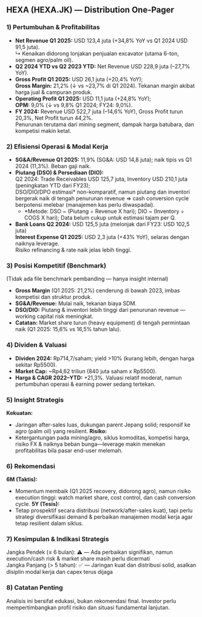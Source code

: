## HEXA (HEXA.JK) — Distribution One-Pager

### 1) Pertumbuhan & Profitabilitas
- **Net Revenue Q1 2025:** USD 123,4 juta (+34,8% YoY vs Q1 2024 USD 91,5 juta).  
  ↳ Kenaikan didorong lonjakan penjualan excavator (utama 6-ton, segmen agro/palm oil).
- **Q2 2024 YTD vs Q2 2023 YTD:** Net Revenue USD 228,9 juta (–27,7% YoY).  
- **Gross Profit Q1 2025:** USD 26,1 juta (+20,4% YoY);  
  **Gross Margin:** 21,2% (↓ vs ~23,7% di Q1 2024). Tekanan margin akibat harga jual & campuran produk.
- **Operating Profit Q1 2025:** USD 11,1 juta (+24,8% YoY);  
  **OPM:** 9,0% (↓ vs 9,8% Q1 2024; FY24: 9,0%).
- **FY 2024:** Revenue USD 522,7 juta (–14,6% YoY), Gross Profit turun 20,3%, Net Profit turun 44,2%.  
  Penurunan terutama dari mining segment, dampak harga batubara, dan kompetisi makin ketat.

### 2) Efisiensi Operasi & Modal Kerja
- **SG&A/Revenue Q1 2025:** 11,9% (SG&A: USD 14,8 juta); naik tipis vs Q1 2024 (11,3%). Beban gaji naik.
- **Piutang (DSO) & Persediaan (DIO):**  
  Q2 2024: Trade Receivables USD 125,7 juta, Inventory USD 210,1 juta (peningkatan YTD dari FY23);  
  DSO/DIO/DPO estimasi* non-komparatif, namun piutang dan inventori bergerak naik di tengah penurunan revenue ⇒ cash conversion cycle berpotensi melebar (manajemen kas perlu diwaspadai).
   - *Metode: DSO ~ (Piutang ÷ Revenue X hari); DIO ~ (Inventory ÷ COGS X hari); Data belum cukup untuk estimasi tajam per Q.
- **Bank Loans Q2 2024:** USD 125,5 juta (melonjak dari FY23: USD 102,5 juta)  
  **Interest Expense Q1 2025:** USD 2,3 juta (+43% YoY), selaras dengan naiknya leverage.  
  Risiko refinancing & rate naik jelas lebih tinggi.

### 3) Posisi Kompetitif (Benchmark)
(Tidak ada file benchmark pembanding — hanya insight internal)
- **Gross Margin** (Q1 2025: 21,2%) cenderung di bawah 2023, imbas kompetisi dan struktur produk.
- **SG&A/Revenue:** Mulai naik, tekanan biaya SDM.
- **DSO/DIO:** Piutang & inventori lebih tinggi dari penurunan revenue — working capital risk meningkat.
- **Catatan:** Market share turun (heavy equipment) di tengah permintaan naik (Q1 2025: 15,6% vs 16,5% tahun lalu).

### 4) Dividen & Valuasi
- **Dividen 2024:** Rp714,7/saham; yield >10% (kurang lebih, dengan harga sekitar Rp5500).
- **Market Cap:** ~Rp4,62 triliun (840 juta saham x Rp5500).
- **Harga & CAGR 2022–YTD:** +21,3%. Valuasi relatif moderat, namun pertumbuhan operasi & earning power sedang tertekan.

### 5) Insight Strategis  
**Kekuatan:**  
- Jaringan after-sales luas, dukungan parent Jepang solid; responsif ke agro (palm oil) yang resilient.
**Risiko:**  
- Ketergantungan pada mining/agro, siklus komoditas, kompetisi harga, risiko FX & naiknya beban bunga—leverage makin menekan profitabilitas bila pasar end-user melemah.

### 6) Rekomendasi  
**6M (Taktis):**  
- Momentum membaik (Q1 2025 recovery, didorong agro), namun risiko execution tinggi: watch market share, cost control, dan cash conversion cycle.
**5Y (Tesis):**  
- Tetap prospektif secara distribusi (network/after-sales kuat), tapi perlu strategi diversifikasi demand & perbaikan manajemen modal kerja agar tetap resilient dalam siklus.

### 7) Kesimpulan & Indikasi Strategis  
Jangka Pendek (≤ 6 bulan): ⚠️ — Ada perbaikan signifikan, namun execution/cash risk & market share masih perlu dicermati  
Jangka Panjang (> 5 tahun): ✅ — Jaringan kuat dan distribusi solid, asalkan disiplin modal kerja dan capex terus dijaga

### 8) Catatan Penting  
Analisis ini bersifat edukasi, bukan rekomendasi final. Investor perlu mempertimbangkan profil risiko dan situasi fundamental lanjutan.